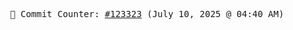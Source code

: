 <p align="center">
    <samp>
        📮 Commit Counter: <a href="https://github.com/Javascript-void0/Javascript-void0/commits/main">#123323</a> (July 10, 2025 @ 04:40 AM)
    </samp>
</p>